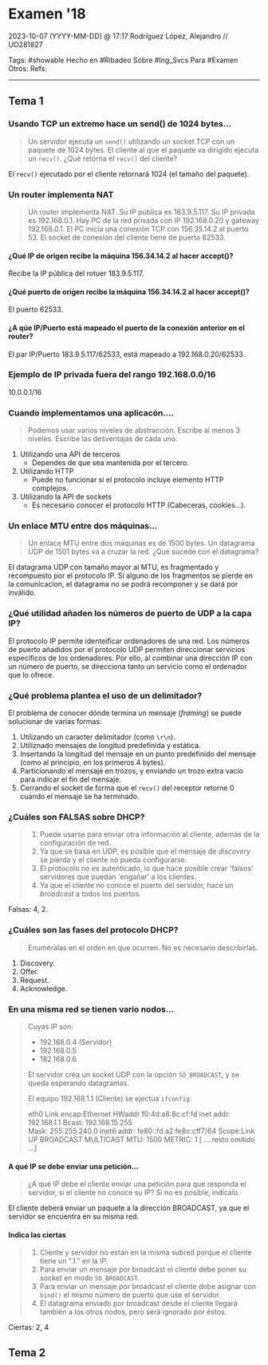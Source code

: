 # Examen '18
2023-10-07 (YYYY-MM-DD) @ 17:17
Rodríguez López, Alejandro // UO281827

Tags:
	#showable
	Hecho en #Ribadeo
	Sobre #Ing_Svcs
	Para #Examen
	Otros:
	Refs:
 
<hr>

## Tema 1

### Usando TCP un extremo hace un send() de 1024 bytes...

> Un servidor ejecuta un `send()` utilizando un socket TCP con un paquete de 1024 bytes.
> El cliente al que el paquete va dirigido ejecuta un `recv()`.
> ¿Qué retorna el `recv()` del cliente?

El `recv()` ejecutado por el cliente retornará 1024 (el tamaño del paquete).

### Un router implementa NAT

> Un router implementa NAT.
> Su IP pública es 183.9.5.117.
> Su IP privada es 192.168.0.1.
> Hay PC de la red privada con IP 192.168.0.20 y gateway 192.168.0.1.
> El PC inicia una conexión TCP con 156.35.14.2 al puerto 53.
> El socket de conexión del cliente tiene de puerto 62533.

#### ¿Qué IP de origen recibe la máquina 156.34.14.2 al hacer accept()?

Recibe la IP pública del rotuer 183.9.5.117.

#### ¿Qué puerto de origen recibe la máquina 156.34.14.2 al hacer accept()?

El puerto 62533.

#### ¿A qúe IP/Puerto está mapeado el puerto de la conexión anterior en el router?

El par IP/Puerto 183.9.5.117/62533, está mapeado a 192.168.0.20/62533.

### Ejemplo de IP privada fuera del rango 192.168.0.0/16

10.0.0.1/16

### Cuando implementamos una aplicacón....

> Podemos usar varios niveles de abstracción.
> Escribe al menos 3 niveles.
> Escribe las desventajas de cada uno.

1. Utilizando una API de terceros
	- Dependes de que sea mantenida por el tercero.
2. Utilizando HTTP
	- Puede no funcionar si el protocolo incluye elemento HTTP complejos.
3. Utilizando la API de sockets
	- Es necesario conocer el protocolo HTTP (Cabeceras, cookies...).

### Un enlace MTU entre dos máquinas...

> Un enlace MTU entre dos máquinas es de 1500 bytes.
> Un datagrama UDP de 1501 bytes va a cruzar la red.
> ¿Qué sucede con el datagrama?

El datagrama UDP con tamaño mayor al MTU, es fragmentado y recompuesto por el protocolo IP.
Si alguno de los fragmentos se pierde en la comunicacíon, el datagrama no se podrá recomponer y se dará por inválido.

### ¿Qué utilidad añaden los números de puerto de UDP a la capa IP?

El protocolo IP permite identeificar ordenadores de una red.
Los números de puerto añadidos por el protocolo UDP permiten direccionar servicios específicos de los ordenadores.
Por ello, al combinar una dirección IP con un número de puerto, se direcciona tanto un servicio como el ordenador que lo ofrece.

### ¿Qué problema plantea el uso de un delimitador?

El problema de conocer dónde termina un mensaje (*framing*) se puede solucionar de varias formas:

1. Utilizando un caracter delimitador (como `\r\n`).
2. Utiliznado mensajes de longitud predefinida y estática.
3. Insertando la longitud del mensaje en un punto predefinido del mensaje (como al principio, en los primeros 4 bytes).
4. Particionando el mensaje en trozos, y enviando un trozo extra vacío para indicar el fin del mensaje.
5. Cerrando el socket de forma que el `recv()` del receptor retorne 0 cuando el mensaje se ha terminado.

### ¿Cuáles son FALSAS sobre DHCP?

> 1. Puede usarse para enviar otra información al cliente, además de la configuración de red.
> 2. Ya que se basa en UDP, es posible que el mensaje de *discovery* se pierda y el cliente no pueda configurarse.
> 3. El protocolo no es autenticado, lo que hace posible crear 'falsos' servidores que puedan 'engañar' a los clientes.
> 4. Ya que el cliente no conoce el puerto del servidor, hace un *broadcast* a todos los puertos.

Falsas: 4, 2.

### ¿Cuáles son las fases del protocolo DHCP?

> Enuméralas en el orden en que ocurren.
> No es necesario describirlas.

1. Discovery.
2. Offer.
3. Request.
4. Acknowledge.

### En una misma red se tienen vario nodos...

> Cuyas IP son:
> - 192.168.0.4 (Servidor)
> - 192.168.0.5
> - 182.168.0.6
>
> El servidor crea un socket UDP con la opción `SO_BROADCAST`, y se queda esperando datagramas.
> 
> El equipo 192.168.1.1 (Cliente) se ejectua `ifconfig`:
>
> 	eth0 Link encap:Ethernet HWaddr f0:4d:a8:8c:cf:fd
> 		inet addr: 192.168.1.1 Bcast: 192.168.15.255 \
> 			Mask: 255.255.240.0
> 		inet6 addr: fe80::fd:a2:fe8c:cff7/64 Scope:Link
> 		UP BROADCAST MULTICAST MTU: 1500 METRIC: 1
> 		\[ ... resto omitido ...\]

#### A qué IP se debe enviar una petición...

> ¿A qué IP debe el cliente enviar una petición para que responda el servidor, si el cliente no conoce su IP?
> Si no es posible, indícalo.

El cliente deberá enviar un paquete a la dirección BROADCAST, ya que el servidor se encuentra en su misma red.

#### Indica las ciertas

> 1. Cliente y servidor no están en la misma subred porque el cliente tiene un ".1." en la IP.
> 2. Para enviar un mensaje por broadcast el cliente debe poner su socket en modo `SO_BROADCAST`.
> 3. Para enviar un mensaje por broadcast el cliente debe asignar con `bind()` el mismo número de puerto que use el servidor.
> 4. El datagrama enviado por broadcast desde el cliente llegará también a los otros nodos, pero será ignorado por éstos.

Ciertas: 2, 4

## Tema 2